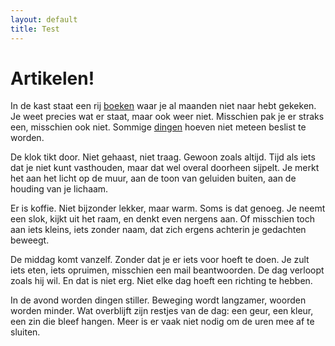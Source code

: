 ```yaml
---
layout: default
title: Test
---
```

<h1>Artikelen!</h1>
<p>In de kast staat een rij <a href="artikelen_sub/">boeken</a> waar je al maanden niet naar hebt gekeken. Je weet precies wat er staat, maar ook weer niet. Misschien pak je er straks een, misschien ook niet. Sommige <a href="/test.html">dingen</a> hoeven niet meteen beslist te worden.</p>

<p>De klok tikt door. Niet gehaast, niet traag. Gewoon zoals altijd. Tijd als iets dat je niet kunt vasthouden, maar dat wel overal doorheen sijpelt. Je merkt het aan het licht op de muur, aan de toon van geluiden buiten, aan de houding van je lichaam.</p>

<p>Er is koffie. Niet bijzonder lekker, maar warm. Soms is dat genoeg. Je neemt een slok, kijkt uit het raam, en denkt even nergens aan. Of misschien toch aan iets kleins, iets zonder naam, dat zich ergens achterin je gedachten beweegt.</p>

<p>De middag komt vanzelf. Zonder dat je er iets voor hoeft te doen. Je zult iets eten, iets opruimen, misschien een mail beantwoorden. De dag verloopt zoals hij wil. En dat is niet erg. Niet elke dag hoeft een richting te hebben.</p>

<p>In de avond worden dingen stiller. Beweging wordt langzamer, woorden worden minder. Wat overblijft zijn restjes van de dag: een geur, een kleur, een zin die bleef hangen. Meer is er vaak niet nodig om de uren mee af te sluiten.</p>